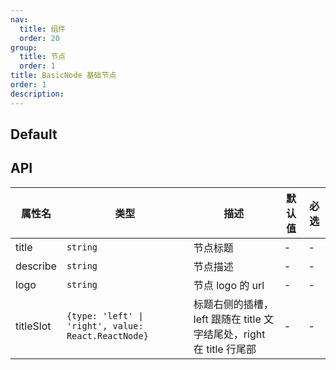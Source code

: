 ```yaml
---
nav:
  title: 组件
  order: 20
group:
  title: 节点
  order: 1
title: BasicNode 基础节点
order: 1
description:
---
```


## Default

<code src="./demos/default/index.tsx"></code>

## API

| 属性名    | 类型                                                | 描述                                                                | 默认值 | 必选 |
| --------- | --------------------------------------------------- | ------------------------------------------------------------------- | ------ | ---- |
| title     | `string`                                            | 节点标题                                                            | -      | -    |
| describe  | `string`                                            | 节点描述                                                            | -      | -    |
| logo      | `string`                                            | 节点 logo 的 url                                                    | -      | -    |
| titleSlot | `{type: 'left' \| 'right', value: React.ReactNode}` | 标题右侧的插槽，left 跟随在 title 文字结尾处，right 在 title 行尾部 | -      | -    |
